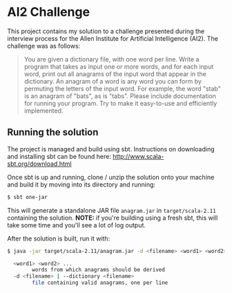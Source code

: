 AI2 Challenge
=============

This project contains my solution to a challenge presented during the interview
process for the Allen Institute for Artificial Intelligence (AI2). The challenge
was as follows:
> You are given a dictionary file, with one word per line. Write a
> program that takes as input one or more words, and for each input
> word, print out all anagrams of the input word that appear in the
> dictionary. An anagram of a word is any word you can form by permuting
> the letters of the input word. For example, the word "stab" is an
> anagram of "bats", as is "tabs". Please include documentation for
> running your program. Try to make it easy-to-use and efficiently
> implemented.

Running the solution
--------------------

The project is managed and build using sbt. Instructions on downloading and
installing sbt can be found here: http://www.scala-sbt.org/download.html

Once sbt is up and running, clone / unzip the solution onto your machine and
build it by moving into its directory and running:

```bash
$ sbt one-jar
```

This will generate a standalone JAR file ```anagram.jar``` in
```target/scala-2.11``` containing the solution. __NOTE:__ if you're building
using a fresh sbt, this will take some time and you'll see a lot of log
output.

After the solution is built, run it with:

```bash
$ java -jar target/scala-2.11/anagram.jar -d <filename> <word1> <word2> ...

  <word1> <word2> ...
        words from which anagrams should be derived
  -d <filename> | --dictionary <filename>
        file containing valid anagrams, one per line
```
